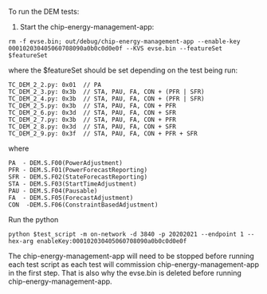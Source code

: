 To run the DEM tests:

1. Start the chip-energy-management-app:
```
rm -f evse.bin; out/debug/chip-energy-management-app --enable-key 000102030405060708090a0b0c0d0e0f --KVS evse.bin --featureSet $featureSet
```
where the $featureSet should be set depending on the test being run:
```
TC_DEM_2_2.py: 0x01  // PA
TC_DEM_2_3.py: 0x3b  // STA, PAU, FA, CON + (PFR | SFR)
TC_DEM_2_4.py: 0x3b  // STA, PAU, FA, CON + (PFR | SFR)
TC_DEM_2_5.py: 0x3b  // STA, PAU, FA, CON + PFR
TC_DEM_2_6.py: 0x3d  // STA, PAU, FA, CON + SFR
TC_DEM_2_7.py: 0x3b  // STA, PAU, FA, CON + PFR
TC_DEM_2_8.py: 0x3d  // STA, PAU, FA, CON + SFR
TC_DEM_2_9.py: 0x3f  // STA, PAU, FA, CON + PFR + SFR
```
where
```
PA  - DEM.S.F00(PowerAdjustment)
PFR - DEM.S.F01(PowerForecastReporting)
SFR - DEM.S.F02(StateForecastReporting)
STA - DEM.S.F03(StartTimeAdjustment)
PAU - DEM.S.F04(Pausable)
FA  - DEM.S.F05(ForecastAdjustment)
CON  -DEM.S.F06(ConstraintBasedAdjustment)
```
Run the python
```
python $test_script -m on-network -d 3840 -p 20202021 --endpoint 1 --hex-arg enableKey:000102030405060708090a0b0c0d0e0f
```
The chip-energy-management-app will need to be stopped before running each test script as each test will commission chip-energy-management-app in the first step. That is also why the evse.bin is deleted before running chip-energy-management-app.



